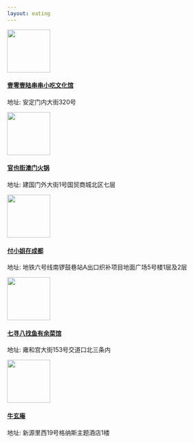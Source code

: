 ```yaml
---
layout: eating
---
```


<div class="post-container">                
    <div class="post-thumb"><img height="100" width="100" src="https://img.meituan.net/msmerchant/18f699c8ec32a0e573a0b6db1bfb8d8d2150839.png%40700w_700h_0e_1l%7Cwatermark%3D1%26%26r%3D1%26p%3D9%26x%3D2%26y%3D2%26relative%3D1%26o%3D20"/></div>
    <div class="post-content">
        <h4 class="post-title"><a href="http://www.dianping.com/shop/92291794">壹零壹陆串串小吃文化馆</a></h4>
        <p>地址: 安定门内大街320号</p>
    </div>
</div>

<div class="post-container">                
    <div class="post-thumb"><img height="100" width="100" src="http://qcloud.dpfile.com/pc/b8AgC4lhX-G-Z-J9fZvx4x9sECtSjIyOmGfREZJILdx8ho6p7_gxi8ZVgPTI1Cd2TYGVDmosZWTLal1WbWRW3A.jpg"/></div>
    <div class="post-content">
        <h4 class="post-title"><a href="http://www.dianping.com/shop/90404322">官也街澳门火锅</a></h4>
        <p>地址: 建国门外大街1号国贸商城北区七层</p>
    </div>
</div>

<div class="post-container">                
    <div class="post-thumb"><img height="100" width="100" src="http://qcloud.dpfile.com/pc/_Vv7f__WuP__HJCnGmIwlX5LnPGAe6dmxect-_NYbJTBEsfCGQirJpwXRyncBMGKTYGVDmosZWTLal1WbWRW3A.jpg"/></div>
    <div class="post-content">
        <h4 class="post-title"><a href="http://www.dianping.com/shop/91649916">付小姐在成都</a></h4>
        <p>地址: 地铁六号线南锣鼓巷站A出口织补项目地面广场5号楼1层及2层</p>
    </div>
</div>

<div class="post-container">                
    <div class="post-thumb"><img height="100" width="100" src="http://p0.meituan.net/merchantpic/090f7f9e9cf1972ceb0402e0ea80d3bd379485.jpg%40700w_700h_0e_1l%7Cwatermark%3D1%26%26r%3D1%26p%3D9%26x%3D2%26y%3D2%26relative%3D1%26o%3D20"/></div>
    <div class="post-content">
        <h4 class="post-title"><a href="http://www.dianping.com/shop/24611776">七寻八找鱼有余菜馆</a></h4>
        <p>地址: 雍和宫大街153号交道口北三条内</p>
    </div>
</div>

<div class="post-container">                
    <div class="post-thumb"><img height="100" width="100" src="http://p1.meituan.net/msmerchant/13ba0ff33c85d078cc0b27d8770a1e4456634.jpg%40700w_700h_0e_1l%7Cwatermark%3D1%26%26r%3D1%26p%3D9%26x%3D2%26y%3D2%26relative%3D1%26o%3D20"/></div>
    <div class="post-content">
        <h4 class="post-title"><a href="http://www.dianping.com/shop/3306808">牛玄庵</a></h4>
        <p>地址: 新源里西19号格纳斯主题酒店1楼</p>
    </div>
</div>